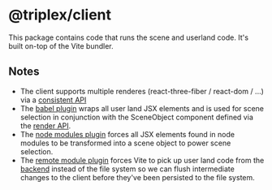 # @triplex/client

This package contains code that runs the scene and userland code. It's built
on-top of the Vite bundler.

## Notes

- The client supports multiple renderes (react-three-fiber / react-dom / ...)
  via a
  [consistent API](https://github.com/trytriplex/triplex-monorepo/blob/fbcd188bd1fe3a96e56402045aef891f89c773f3/packages/@triplex/client/src/templates.ts#L95)
- The [babel plugin](./src/babel-plugin.ts) wraps all user land JSX elements and
  is used for scene selection in conjunction with the SceneObject component
  defined via the
  [render API](https://github.com/trytriplex/triplex-monorepo/blob/fbcd188bd1fe3a96e56402045aef891f89c773f3/packages/@triplex/client/src/templates.ts#L95).
- The [node modules plugin](./src/node-modules-plugin.ts) forces all JSX
  elements found in node modules to be transformed into a scene object to power
  scene selection.
- The [remote module plugin](./src/remote-module-plugin.ts) forces Vite to pick
  up user land code from the [backend](../server/README.md) instead of the file
  system so we can flush intermediate changes to the client before they've been
  persisted to the file system.

